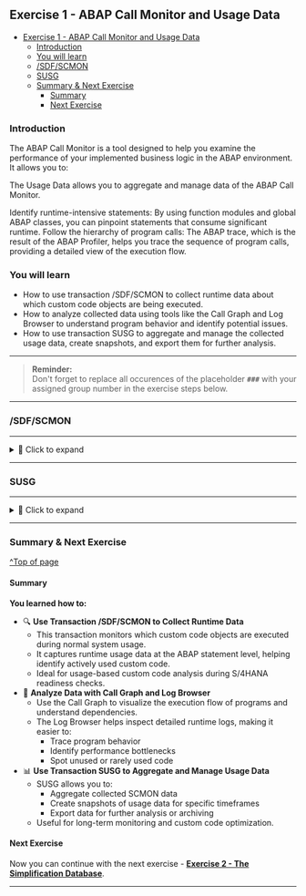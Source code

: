 
## Exercise 1 - ABAP Call Monitor and Usage Data

- [Exercise 1 - ABAP Call Monitor and Usage Data](#exercise-1---abap-call-monitor-and-usage-data)
  - [Introduction](#introduction)
  - [You will learn](#you-will-learn)
  - [/SDF/SCMON](#sdfscmon)
  - [SUSG](#susg)
  - [Summary \& Next Exercise](#summary--next-exercise)
    - [Summary](#summary)
    - [Next Exercise](#next-exercise)

<!-- Exercise Description -->
### Introduction
The ABAP Call Monitor is a tool designed to help you examine the performance of your implemented business logic in the ABAP environment. It allows you to:

The Usage Data allows you to aggregate and manage data of the ABAP Call Monitor.

Identify runtime-intensive statements: By using function modules and global ABAP classes, you can pinpoint statements that consume significant runtime.
Follow the hierarchy of program calls: The ABAP trace, which is the result of the ABAP Profiler, helps you trace the sequence of program calls, providing a detailed view of the execution flow.

### You will learn  
- How to use transaction /SDF/SCMON to collect runtime data about which custom code objects are being executed.
- How to analyze collected data using tools like the Call Graph and Log Browser to understand program behavior and identify potential issues.
- How to use transaction SUSG to aggregate and manage the collected usage data, create snapshots, and export them for further analysis.

---
> **Reminder:**   
> Don't forget to replace all occurences of the placeholder **`###`** with your assigned group number in the exercise steps below.  
---


### /SDF/SCMON

---

<details>
    <summary>🔵 Click to expand</summary>

1. Logon to the Checked System within your ABAP Development Tools to your SAP ERP 6.0 EhP7 system (A4H).

           Use the provided logon information.

2. Create a new ABAP project
3. Logon to the system with the provided User: DEVELOPER## Password: Welcome1 Client: 001
4. Add your exercise package Z_CCM_EX_## to your favorite packages.
5. Run any of your programs within your favorite packages e.g.  
    <img src="images//Picture1.png" width="70%">
    <img src="images//Picture2.png" width="70%">
6. Start transaction: ```/SDF/SCMON (ABAP Call Monitor)```
    <img src="images//Picture3.png" width="70%">
7. Execute Collect Data.   
    <img src="images//Picture4.png" width="70%">
8. Analyze the data by filtering for your executed programs by using ```Display Data```
    <img src="images//Picture5.png" width="70%">
    <img src="images//Picture6.png" width="70%">
9.	Use the ABAP Monitor Call Graph to check what was called from you program
    <img src="images//Picture7.png" width="70%">
10. Use the ABAP Call Monitor Log Browser and check if there are any errors.
    <img src="images//Picture8.png" width="70%">
</details>

---

### SUSG

---

<details>
  <summary>🔵 Click to expand</summary>

11. Start Transaction SUSG   
    <img src="images//Picture9.png" width="70%">
12. Check whether all ABAP Call Monitor data was aggregated
    <img src="images//Picture10.png" width="70%">
    <img src="images//Picture11.png" width="70%">
13.	Create a new snapshot. Check if a day of the aggregated  ABAP Call Monitor data is missing
    <img src="images//Picture12.png" width="70%">
14.	Manage your snapshots   
    <img src="images//Picture13.png" width="70%">
15.	Download your snapshot to your local file system or push it to anywhere else.
    <img src="images//Picture14.png" width="70%">
</details>

---

### Summary & Next Exercise
[^Top of page](#)

#### Summary

**You learned how to:**

- 🔍 **Use Transaction /SDF/SCMON to Collect Runtime Data**
  - This transaction monitors which custom code objects are executed during normal system usage.
  - It captures runtime usage data at the ABAP statement level, helping identify actively used custom code.
  - Ideal for usage-based custom code analysis during S/4HANA readiness checks.
- 🧠 **Analyze Data with Call Graph and Log Browser**
  - Use the Call Graph to visualize the execution flow of programs and understand dependencies.
  - The Log Browser helps inspect detailed runtime logs, making it easier to:
    - Trace program behavior
    - Identify performance bottlenecks
    - Spot unused or rarely used code
- 📊 **Use Transaction SUSG to Aggregate and Manage Usage Data**
  - SUSG allows you to:
    - Aggregate collected SCMON data
    - Create snapshots of usage data for specific timeframes
    - Export data for further analysis or archiving
  - Useful for long-term monitoring and custom code optimization.

#### Next Exercise
Now you can continue with the next exercise - **[Exercise 2 - The Simplification Database](../ex2/README2.md)**.

---